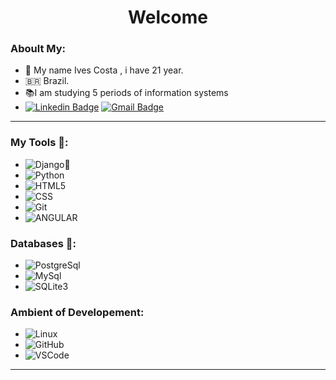 <h1 align="center"> 
	Welcome
</h1>

### Aboult My: 
- 👋 My name Ives Costa , i have 21 year.
- 🇧🇷  Brazil.
- 📚I am studying 5 periods of information systems 
- [![Linkedin Badge](https://img.shields.io/badge/-LinkedIn-blue?style=flat-square&logo=Linkedin&logoColor=white&link=https://www.linkedin.com/in/ives-costa-082274183/)](https://www.linkedin.com/in/ives-costa-082274183/)
 [![Gmail Badge](https://img.shields.io/badge/ivescosta@cerberussistem.com.br-00000?style=flat-square&logo=Hotmail&logoColor=white&link=mailto:ivescosta@cerberussistem.com.br)](mailto:ivescosta@cerberussistem.com.br)

<hr>

### My Tools 🔧:

- ![Django](https://img.shields.io/badge/-Django-092E20?&logo=Django&logoColor=FFFFFF)💖
- ![Python](https://img.shields.io/badge/-Python-3776AB?&logo=Python&logoColor=f5dc3b)
- ![HTML5](https://img.shields.io/badge/-HTML5-E34F26?&logo=HTML5&logoColor=FFFFFF) 
- ![CSS](https://img.shields.io/badge/-CSS-0000ff?&logo=css3&logoColor=ffffff) 
- ![Git](https://img.shields.io/badge/-Git-fffffc?&logo=git&logoColor=fd003b) 
- ![ANGULAR](https://img.shields.io/badge/-Angular2-ff0066?&logo=Angular&logoColor=FFFFFF) 

</hr>

### Databases 💽:
- ![PostgreSql](https://img.shields.io/badge/-PostgreSql-336791?&logo=postgresql&logoColor=FFFFFF) 
- ![MySql](https://img.shields.io/badge/-MySql-003B57?&logo=MySQL&logoColor=FFFFFF) 
- ![SQLite3](https://img.shields.io/badge/-SQLite-4479A1?&logo=sqlite&logoColor=FFFFFF)

### Ambient of Developement:
- ![Linux](https://img.shields.io/badge/-Linux-FCC624?&logo=Linux&logoColor=FFFFFF) 
- ![GitHub](https://img.shields.io/badge/-GitHub-181717?&logo=GitHub&logoColor=FFFFFF)
- ![VSCode](https://img.shields.io/badge/-VSCode-007ACC?&logo=Visual%20Studio%20Code&logoColor=FFFFFF) 


<hr>


 

